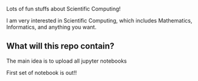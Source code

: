 Lots of fun stuffs about Scientific Computing!

I am very interested in Scientific Computing, which includes
Mathematics, Informatics, and anything you want.

## What will this repo contain? 
The main idea is to upload all jupyter notebooks

First set of notebook is out!!
